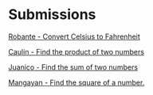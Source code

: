 # Submissions
[Robante - Convert Celsius to Fahrenheit](https://github.com/ipetersenpai/QA-Activity)

[Caulin - Find the product of two numbers](https://github.com/iannico322/multiplyTester)

[Juanico - Find the sum of two numbers](https://github.com/juanico637/findthesumoftwonumbers)

[Mangayan - Find the square of a number.](https://github.com/AceNicoleMangayan/QA-Activity.git)
